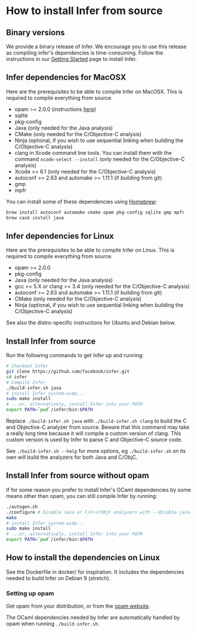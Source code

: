 # How to install Infer from source

## Binary versions

We provide a binary release of Infer. We encourage you to use this
release as compiling infer's dependencies is time-consuming. Follow
the instructions in our [Getting
Started](http://fbinfer.com/docs/getting-started.html#install-from-source)
page to install Infer.


## Infer dependencies for MacOSX

Here are the prerequisites to be able to compile Infer on MacOSX. This
is required to compile everything from source.

- opam >= 2.0.0 (instructions [here](https://opam.ocaml.org/doc/Install.html#OSX))
- sqlite
- pkg-config
- Java (only needed for the Java analysis)
- CMake (only needed for the C/Objective-C analysis)
- Ninja (optional, if you wish to use sequential linking when building the
  C/Objective-C analysis)
- clang in Xcode command line tools. You can install them with the command
  `xcode-select --install` (only needed for the C/Objective-C analysis)
- Xcode >= 6.1 (only needed for the C/Objective-C analysis)
- autoconf >= 2.63 and automake >= 1.11.1 (if building from git)
- gmp
- mpfr

You can install some of these dependencies using
[Homebrew](http://brew.sh/):

```sh
brew install autoconf automake cmake opam pkg-config sqlite gmp mpfr
brew cask install java
```


## Infer dependencies for Linux

Here are the prerequisites to be able to compile Infer on Linux. This
is required to compile everything from source.

- opam >= 2.0.0
- pkg-config
- Java (only needed for the Java analysis)
- gcc >= 5.X or clang >= 3.4 (only needed for the C/Objective-C analysis)
- autoconf >= 2.63 and automake >= 1.11.1 (if building from git)
- CMake (only needed for the C/Objective-C analysis)
- Ninja (optional, if you wish to use sequential linking when building the
  C/Objective-C analysis)

See also the distro-specific instructions for Ubuntu and Debian below.


## Install Infer from source

Run the following commands to get Infer up and running:

```sh
# Checkout Infer
git clone https://github.com/facebook/infer.git
cd infer
# Compile Infer
./build-infer.sh java
# install Infer system-wide...
sudo make install
# ...or, alternatively, install Infer into your PATH
export PATH=`pwd`/infer/bin:$PATH
```

Replace `./build-infer.sh java` with `./build-infer.sh clang` to build
the C and Objective-C analyzer from source. Beware that this command
may take a really long time because it will compile a custom version
of clang. This custom version is used by Infer to parse C and
Objective-C source code.

See `./build-infer.sh --help` for more options, eg `./build-infer.sh`
on its own will build the analyzers for both Java and C/ObjC.


## Install Infer from source without opam

If for some reason you prefer to install Infer's OCaml dependencies by
some means other than opam, you can still compile Infer by running:

```sh
./autogen.sh
./configure # Disable Java or C/C++/ObjC analyzers with --disable-java-analyzers or --disable-c-analyzers
make
# install Infer system-wide...
sudo make install
# ...or, alternatively, install Infer into your PATH
export PATH=`pwd`/infer/bin:$PATH
```


## How to install the dependencies on Linux

See the Dockerfile in docker/ for inspiration. It includes the
dependencies needed to build Infer on Debian 9 (stretch).


### Setting up opam

Get opam from your distribution, or from the
[opam website](http://opam.ocaml.org/doc/Install.html#Binarydistribution).

The OCaml dependencies needed by Infer are automatically handled by
opam when running `./build-infer.sh`.
